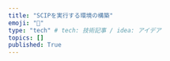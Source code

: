 ```yaml
---
title: "SCIPを実行する環境の構築"
emoji: "🕌"
type: "tech" # tech: 技術記事 / idea: アイデア
topics: []
published: True
---
```

